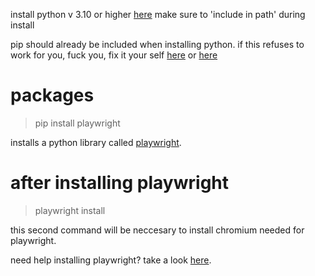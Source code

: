 install python v 3.10 or higher [here](https://www.python.org/downloads/)
make sure to 'include in path' during install

pip should already be included when installing python.
if this refuses to work for you, fuck you, fix it your self [here](https://pypi.org/project/pip/) or [here](https://builtin.com/software-engineering-perspectives/pip-command-not-found)
# packages
> pip install playwright

installs a python library called [playwright](https://playwright.dev/python/).
# after installing playwright
> playwright install

this second command will be neccesary to install chromium needed for playwright.

need help installing playwright?
take a look [here](https://playwright.dev/python/docs/intro).
